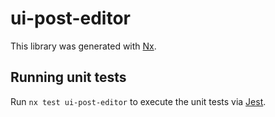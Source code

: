# ui-post-editor

This library was generated with [Nx](https://nx.dev).

## Running unit tests

Run `nx test ui-post-editor` to execute the unit tests via [Jest](https://jestjs.io).
